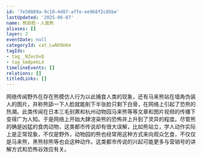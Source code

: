 ```yaml
---
id: '7e50889a-9c10-4d87-affe-ee968f2c85be'
lastUpdated: '2025-06-07'
name: 熊舔脸・人面熊
aliases: []
layer: 2
eventDate: null
categoryId: cat_LwNX9U6m
tagIds:
- tag__NZec6vQ
- tag_km8pekL4
timelineEvents: []
relations: []
titledLinks: []
---
```

网络传闻野外在存在熊模仿人行为以此捕食人类的现象，还有马来熊站在墙角伪装人的图片，并称熊舔一下人脸就能削下半张脸只剩下白骨，在网络上引起了恐熊的热潮。此类传闻在日本三毛别罴和杭州动物园马来熊等等文章和图片视频的传播下变得广为人知。于是网络上开始大肆渲染熊的恐怖并上升到了灵异的程度。尽管熊的确是凶猛的食肉动物，这类都市传说却有很大误解，比如熊站立，学人动作实际上是正常现象，不仅是野外，动物园的熊也经常用这种方式来向观众乞食，不仅仅是马来熊，黑熊棕熊等也会这种动作。这类都市传说的兴起可能更多与营销号的讲解方式和恐怖谷效应有关。
